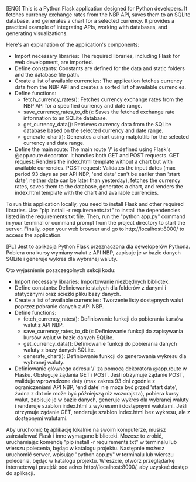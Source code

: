 [ENG]
This is a Python Flask application designed for Python developers. It fetches currency exchange rates from the NBP API, saves them to an SQLite database, and generates a chart for a selected currency. It provides a practical example of integrating APIs, working with databases, and generating visualizations.

Here's an explanation of the application's components:

- Import necessary libraries: The required libraries, including Flask for web development, are imported.
- Define constants: Constants are defined for the data and static folders and the database file path.
- Create a list of available currencies: The application fetches currency data from the NBP API and creates a sorted list of available currencies.
- Define functions:
    - fetch_currency_rates(): Fetches currency exchange rates from the NBP API for a specified currency and date range.
    - save_currency_rates_to_db(): Saves the fetched exchange rate information to an SQLite database.
    - get_currency_data(): Retrieves currency data from the SQLite database based on the selected currency and date range.
    - generate_chart(): Generates a chart using matplotlib for the selected currency and date range.
- Define the main route: The main route '/' is defined using Flask's @app.route decorator. It handles both GET and POST requests.
    GET request: Renders the index.html template without a chart but with available currencies.
    POST request: Validates the input dates (max period 93 days as per API NBP, 'end date' can't be earlier than 'start date', 
    neither date can be later than yesterday), fetches the currency rates, saves them to the database, generates a chart, 
    and renders the index.html template with the chart and available currencies.

To run this application locally, you need to install Flask and other required libraries. Use "pip install -r requirements.txt" to install the dependencies listed in the requirements.txt file. Then, run the "python app.py" command in your terminal or command prompt from the project directory to start the server. Finally, open your web browser and go to http://localhost:8000/ to access the application.

[PL]
Jest to aplikacja Python Flask przeznaczona dla deweloperów Pythona. Pobiera ona kursy wymiany walut z API NBP, zapisuje je w bazie danych SQLite i generuje wykres dla wybranej waluty.

Oto wyjaśnienie poszczególnych sekcji kodu:

- Import necessary libraries: Importowanie niezbędnych bibliotek.
- Define constants: Definiowanie stałych dla folderów z danymi i statycznymi oraz ścieżki pliku bazy danych.
- Create a list of available currencies: Tworzenie listy dostępnych walut poprzez pobranie danych z API NBP.
- Define functions:
    - fetch_currency_rates(): Definiowanie funkcji do pobierania kursów walut z API NBP.
    - save_currency_rates_to_db(): Definiowanie funkcji do zapisywania kursów walut w bazie danych SQLite.
    - get_currency_data(): Definiowanie funkcji do pobierania danych waluty z bazy danych SQLite.
    - generate_chart(): Definiowanie funkcji do generowania wykresu dla wybranej waluty.
- Definiowanie głównego adresu '/' za pomocą dekoratora @app.route w Flasku.
    Obsługuje żądania GET i POST. Jeśli otrzymuje żądanie POST, waliduje wprowadzone daty (max zakres 93 dni zgodnie z ograniczeniami API NBP, 
    'end date' nie może być przed 'start date', żadna z dat nie może być późniejszą niż wczorajsza),
    pobiera kursy walut, zapisuje je w bazie danych, generuje wykres dla wybranej waluty
    i renderuje szablon index.html z wykresem i dostępnymi walutami.
    Jeśli otrzymuje żądanie GET, renderuje szablon index.html bez wykresu, ale z dostępnymi walutami.

Aby uruchomić tę aplikację lokalnie na swoim komputerze, musisz zainstalować Flask i inne wymagane biblioteki.
Możesz to zrobić, uruchamiając komendę "pip install -r requirements.txt" w terminalu lub wierszu polecenia, będąc w katalogu projektu.
Następnie możesz uruchomić serwer, wpisując "python app.py" w terminalu lub wierszu polecenia, będąc w katalogu projektu.
Wreszcie, otwórz przeglądarkę internetową i przejdź pod adres http://localhost:8000/, aby uzyskać dostęp do aplikacji.